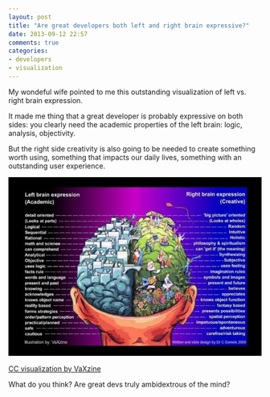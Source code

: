 ```yaml
---
layout: post
title: "Are great developers both left and right brain expressive?"
date: 2013-09-12 22:57
comments: true
categories: 
- developers
- visualization
---
```


My wondeful wife pointed to me this outstanding visualization of left vs. right brain expression.

It made me thing that a great developer is probably expressive on both sides: you clearly need the academic
properties of the left brain: logic, analysis, objectivity.  

But the right side creativity is also going to
be needed to create something worth using, something that impacts our daily lives, something with an
outstanding user experience.

![Creative Commons visualization by VaXzine](/images/vaxzine.png)

[CC visualization by VaXzine](http://www.flickr.com/people/vaxzine/)

What do you think?  Are great devs truly ambidextrous of the mind?

